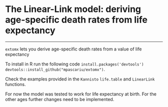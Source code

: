 # The Linear-Link model: deriving age-specific death rates from life expectancy
-----------------------------------

`extomx` lets you derive age-specific death rates from a value of life expectancy

To install in R run the following code
`install.packages('devtools')`
`devtools::install_github("mpascariu/extomx")`.

Check the examples provided in the `Kannisto` `life.table` and `LinearLink` functions.

For now the model was tested to work for life expectancy at birth. For the other
ages further changes need to be implemented.